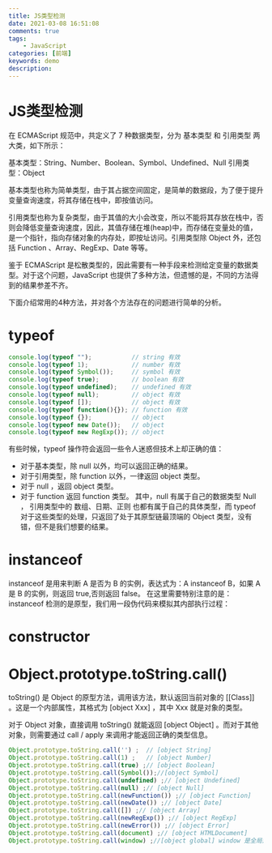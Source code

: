 ```yaml
---
title: JS类型检测
date: 2021-03-08 16:51:08
comments: true
tags: 
    - JavaScript
categories: [前端]
keywords: demo
description: 
---
```

# JS类型检测
在 ECMAScript 规范中，共定义了 7 种数据类型，分为 基本类型 和 引用类型 两大类，如下所示：

基本类型：String、Number、Boolean、Symbol、Undefined、Null 
引用类型：Object

基本类型也称为简单类型，由于其占据空间固定，是简单的数据段，为了便于提升变量查询速度，将其存储在栈中，即按值访问。

引用类型也称为复杂类型，由于其值的大小会改变，所以不能将其存放在栈中，否则会降低变量查询速度，因此，其值存储在堆(heap)中，而存储在变量处的值，是一个指针，指向存储对象的内存处，即按址访问。引用类型除 Object 外，还包括 Function 、Array、RegExp、Date 等等。

鉴于 ECMAScript 是松散类型的，因此需要有一种手段来检测给定变量的数据类型。对于这个问题，JavaScript 也提供了多种方法，但遗憾的是，不同的方法得到的结果参差不齐。

下面介绍常用的4种方法，并对各个方法存在的问题进行简单的分析。
<!--more-->
# typeof
 ``` javascript
console.log(typeof "");           // string 有效
console.log(typeof 1);            // number 有效
console.log(typeof Symbol());     // symbol 有效
console.log(typeof true);         // boolean 有效
console.log(typeof undefined);    // undefined 有效
console.log(typeof null);         // object 有效
console.log(typeof []);           // object 有效
console.log(typeof function(){}); // function 有效
console.log(typeof {});           // object
console.log(typeof new Date());   // object
console.log(typeof new RegExp()); // object
```

有些时候，typeof 操作符会返回一些令人迷惑但技术上却正确的值：
* 对于基本类型，除 null 以外，均可以返回正确的结果。
* 对于引用类型，除 function 以外，一律返回 object 类型。
* 对于 null ，返回 object 类型。
* 对于 function 返回  function 类型。
其中，null 有属于自己的数据类型 Null ， 引用类型中的 数组、日期、正则 也都有属于自己的具体类型，而 typeof 对于这些类型的处理，只返回了处于其原型链最顶端的 Object 类型，没有错，但不是我们想要的结果。

# instanceof
instanceof 是用来判断 A 是否为 B 的实例，表达式为：A instanceof B，如果 A 是 B 的实例，则返回 true,否则返回 false。 在这里需要特别注意的是：instanceof 检测的是原型，我们用一段伪代码来模拟其内部执行过程：

# constructor

# Object.prototype.toString.call()
toString() 是 Object 的原型方法，调用该方法，默认返回当前对象的 [[Class]] 。这是一个内部属性，其格式为 [object Xxx] ，其中 Xxx 就是对象的类型。

对于 Object 对象，直接调用 toString()  就能返回 [object Object] 。而对于其他对象，则需要通过 call / apply 来调用才能返回正确的类型信息。
 ``` javascript
Object.prototype.toString.call('') ;  // [object String]
Object.prototype.toString.call(1) ;   // [object Number]
Object.prototype.toString.call(true) ;// [object Boolean]
Object.prototype.toString.call(Symbol());//[object Symbol]
Object.prototype.toString.call(undefined) ;// [object Undefined]
Object.prototype.toString.call(null) ;// [object Null]
Object.prototype.toString.call(newFunction()) ;// [object Function]
Object.prototype.toString.call(newDate()) ;// [object Date]
Object.prototype.toString.call([]) ;// [object Array]
Object.prototype.toString.call(newRegExp()) ;// [object RegExp]
Object.prototype.toString.call(newError()) ;// [object Error]
Object.prototype.toString.call(document) ;// [object HTMLDocument]
Object.prototype.toString.call(window) ;//[object global] window 是全局对象 global 的引用
```